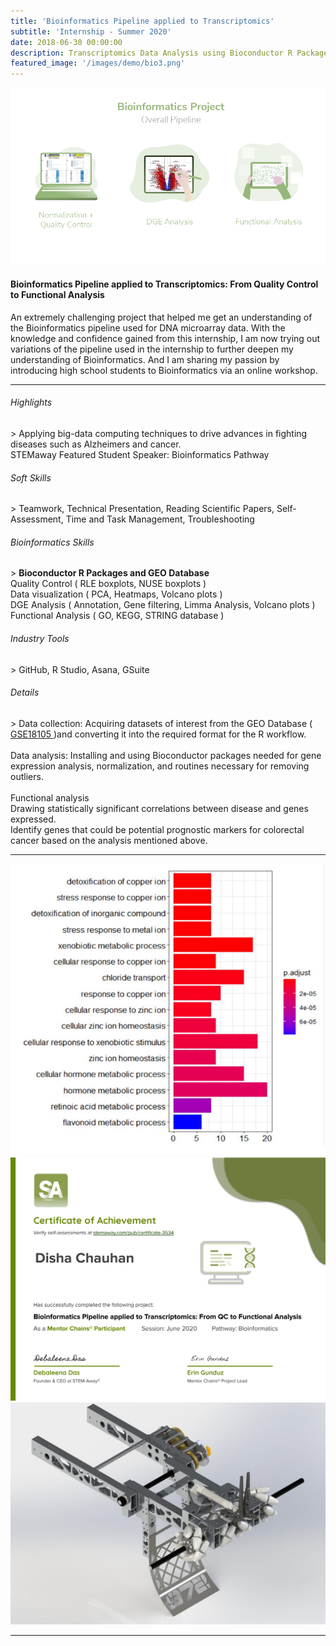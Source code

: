 ```yaml
---
title: 'Bioinformatics Pipeline applied to Transcriptomics'
subtitle: 'Internship - Summer 2020'
date: 2018-06-30 00:00:00
description: Transcriptomics Data Analysis using Bioconductor R Packages - From Quality Control to Functional Analysis
featured_image: '/images/demo/bio3.png'
---
```


![](/images/demo/bioinformatics-p.png)

<h4>Bioinformatics Pipeline applied to Transcriptomics: From Quality Control to Functional Analysis</h4>

An extremely challenging project that helped me get an understanding of the Bioinformatics pipeline used for DNA microarray data.
With the knowledge and confidence gained from this internship, I am now trying out variations of the pipeline used in the internship to further deepen my understanding of Bioinformatics. 
And I am sharing my passion by introducing high school students to Bioinformatics via an online workshop. 

<hr>
  
<h6> Highlights </h6>
> Applying big-data computing techniques to drive advances in fighting diseases such as Alzheimers and cancer.
<br> STEMaway Featured Student Speaker: Bioinformatics Pathway

<h6> Soft Skills </h6>
> Teamwork, Technical Presentation, Reading Scientific Papers, Self-Assessment, Time and Task Management, Troubleshooting

<h6> Bioinformatics Skills </h6>
> <b>Bioconductor R Packages and GEO Database</b> <br>Quality Control ( RLE boxplots, NUSE boxplots ) <br>Data visualization ( PCA, Heatmaps, Volcano plots )
<br>DGE Analysis ( Annotation, Gene filtering, Limma Analysis, Volcano plots ) <br>Functional Analysis ( GO, KEGG, STRING database )

<h6> Industry Tools </h6>
> GitHub, R Studio, Asana, GSuite

<h6> Details </h6>
> Data collection: Acquiring datasets of interest from the GEO Database (<a href = "https://www.ncbi.nlm.nih.gov/geo/geo2r/?acc=GSE18105"> GSE18105 </a>)and converting it into the required format for the R workflow. 
<br><br> Data analysis: Installing and using Bioconductor packages needed for gene expression analysis, normalization, and routines necessary for removing outliers. 
<br><br> Functional analysis
<br> Drawing statistically significant correlations between disease and genes expressed. 
<br> Identify genes that could be potential prognostic markers for colorectal cancer based on the analysis mentioned above.

---

<div class="gallery" data-columns="2">
	<img src="/images/demo/bio.PNG">
	<img src="/images/demo/sa-certificate.png">
	<img src="/images/demo/r2.jpg">
</div>


---
